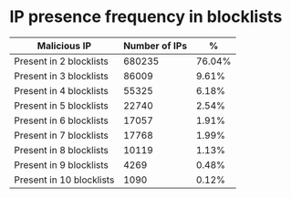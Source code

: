 # IP presence frequency in blocklists
| Malicious IP | Number of IPs | % |
|----|----|----|
| Present in 2 blocklists | 680235 | 76.04% |
| Present in 3 blocklists | 86009 | 9.61% |
| Present in 4 blocklists | 55325 | 6.18% |
| Present in 5 blocklists | 22740 | 2.54% |
| Present in 6 blocklists | 17057 | 1.91% |
| Present in 7 blocklists | 17768 | 1.99% |
| Present in 8 blocklists | 10119 | 1.13% |
| Present in 9 blocklists | 4269 | 0.48% |
| Present in 10 blocklists | 1090 | 0.12% |
